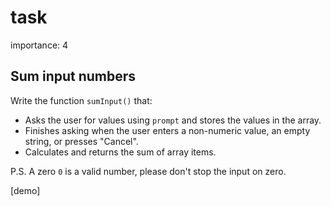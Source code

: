 # task

importance: 4

## Sum input numbers

Write the function `sumInput()` that:

* Asks the user for values using `prompt` and stores the values in the array.
* Finishes asking when the user enters a non-numeric value, an empty string, or presses "Cancel".
* Calculates and returns the sum of array items.

P.S. A zero `0` is a valid number, please don't stop the input on zero.

\[demo\]


